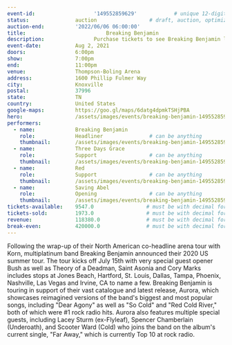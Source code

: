 ```yaml
---
event-id:                   '149552859629'            # unique 12-digit ID number
status:               auction                 # draft, auction, optimized
auction-end:          '2022/06/06 06:00:00'
title:						    Breaking Benjamin
description:			    Purchase tickets to see Breaking Benjamin live in Memphis on May 21, 2021.
event-date:           Aug 2, 2021
doors:                6:00pm
show:                 7:00pm
end:                  11:00pm
venue:                Thompson-Boling Arena
address:              1600 Phillip Fulmer Way
city:                 Knoxville
postal:               37996
state:                TN
country:              United States
google-maps:          https://goo.gl/maps/6datg4dpmkTSHjPBA
hero:                 /assets/images/events/breaking-benjamin-149552859629/breaking-benjamin-hero.jpeg
performers: 
  - name:             Breaking Benjamin
    role:             Headliner               # can be anything
    thumbnail:        /assets/images/events/breaking-benjamin-149552859629/breaking-benjamin.jpeg
  - name:             Three Days Grace
    role:             Support                 # can be anything
    thumbnail:        /assets/images/events/breaking-benjamin-149552859629/three-days-grace.jpg
  - name:             Red
    role:             Support                 # can be anything
    thumbnail:        /assets/images/events/breaking-benjamin-149552859629/red.jpg
  - name:             Saving Abel
    role:             Opening                 # can be anything
    thumbnail:        /assets/images/events/breaking-benjamin-149552859629/saving-abel.jpg
tickets-available:    9547.0                 # must be with decimal for math to work
tickets-sold:         1973.0                 # must be with decimal for math to work
revenue:              118380.0               # must be with decimal for math to work
break-even:           420000.0               # must be with decimal for math to work
---
```


Following the wrap-up of their North American co-headline arena tour with Korn, multiplatinum band Breaking Benjamin announced their 2020 US summer tour. The tour kicks off July 15th with very special guest opener Bush as well as Theory of a Deadman, Saint Asonia and Cory Marks includes stops at Jones Beach, Hartford, St. Louis, Dallas, Tampa, Phoenix, Nashville, Las Vegas and Irvine, CA to name a few. Breaking Benjamin is touring in support of their vast catalogue and latest release, Aurora, which showcases reimagined versions of the band's biggest and most popular songs, including "Dear Agony" as well as "So Cold" and "Red Cold River," both of which were #1 rock radio hits. Aurora also features multiple special guests, including Lacey Sturm (ex-Flyleaf), Spencer Chamberlain (Underoath), and Scooter Ward (Cold) who joins the band on the album's current single, "Far Away," which is currently Top 10 at rock radio.